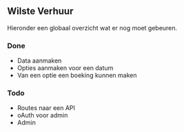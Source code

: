 ## Wilste Verhuur

Hieronder een globaal overzicht wat er nog moet gebeuren.

### Done
+ Data aanmaken
+ Opties aanmaken voor een datum
+ Van een optie een boeking kunnen maken



### Todo

- Routes naar een API
- oAuth voor admin
- Admin